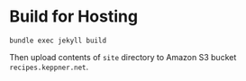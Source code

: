 # Build for Hosting

```
bundle exec jekyll build
```

Then upload contents of `site` directory to Amazon S3 bucket `recipes.keppner.net`.
